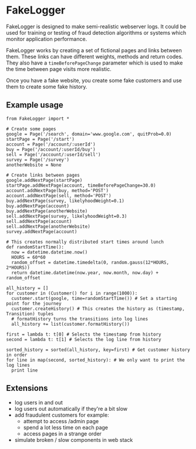 # FakeLogger

FakeLogger is designed to make semi-realistic webserver logs.  It could be used
 for training or testing of fraud detection algorithms or systems which monitor
application performance.

FakeLogger works by creating a set of fictional pages and links between them. 
These links can have different weights, methods and return codes.  They also
have a `timeBeforePageChange` parameter which is used to make the time between
page visits more realistic.

Once you have a fake website, you create some fake customers and use them to 
create some fake history.

## Example usage

```
from FakeLogger import *

# Create some pages
google = Page('/search', domain='www.google.com', quitProb=0.0)
startPage = Page('/start')
account = Page('/account/:userId')
buy = Page('/account/:userId/buy')
sell = Page('/account/:userId/sell')
survey = Page('/survey')
anotherWebsite = None

# Create links between pages
google.addNextPage(startPage)
startPage.addNextPage(account, timeBeforePageChange=30.0)
account.addNextPage(buy, method='POST')
account.addNextPage(sell, method='POST')
buy.addNextPage(survey, likelyhoodWeight=0.1)
buy.addNextPage(account)
buy.addNextPage(anotherWebsite)
sell.addNextPage(survey, likelyhoodWeight=0.3)
sell.addNextPage(account)
sell.addNextPage(anotherWebsite)
survey.addNextPage(account)

# This creates normally distributed start times around lunch
def randomStartTime():
  now = datetime.datetime.now()
  HOURS = 60*60
  random_offset = datetime.timedelta(0, random.gauss(12*HOURS, 2*HOURS))
  return datetime.datetime(now.year, now.month, now.day) + random_offset

all_history = []
for customer in (Customer() for i in range(1000)):
  customer.start(google, time=randomStartTime()) # Set a starting point for the journey
  customer.createHistory() # This creates the history as (timestamp, Transition) tuples
  # formatHistory turns the transitions into log lines
  all_history += list(customer.formatHistory())

first = lambda t: t[0] # Selects the timestamp from history
second = lambda t: t[1] # Selects the log line from history

sorted_history = sorted(all_history, key=first) # Get customer history in order
for line in map(second, sorted_history): # We only want to print the log lines
  print line
```

## Extensions
- log users in and out
- log users out automatically if they're a bit slow
- add fraudulent customers for example:
  - attempt to access /admin page
  - spend a lot less time on each page
  - access pages in a strange order
- simulate broken / slow components in web stack
